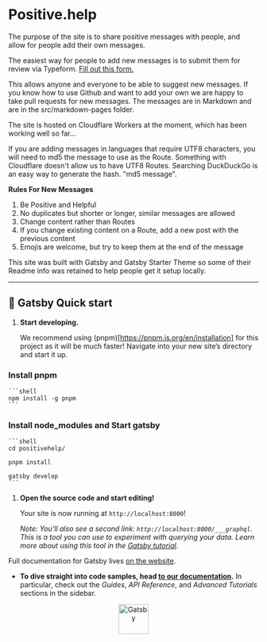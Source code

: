 # Positive.help

The purpose of the site is to share positive messages with people, and allow for people add their own messages.

The easiest way for people to add new messages is to submit them for review via Typeform. <a href="https://legacybeta.typeform.com/to/cK0Ztb" target="_blank">Fill out this form.</a>

This allows anyone and everyone to be able to suggest new messages. If you know how to use Github and want to add your own we are happy to take pull requests for new messages. The messages are in Markdown and are in the src/markdown-pages folder.  

The site is hosted on Cloudflare Workers at the moment, which has been working well so far... 

If you are adding messages in languages that require UTF8 characters, you will need to md5 the message to use as the Route. Something with Cloudflare doesn't allow us to have UTF8 Routes. Searching DuckDuckGo is an easy way to generate the hash. "md5 message".

**Rules For New Messages**

1. Be Positive and Helpful
2. No duplicates but shorter or longer, similar messages are allowed
3. Change content rather than Routes
4. If you change existing content on a Route, add a new post with the previous content
5. Emojis are welcome, but try to keep them at the end of the message


This site was built with Gatsby and Gatsby Starter Theme so some of their Readme info was retained to help people get it setup locally. 

---

## 🚀 Gatsby Quick start

1.  **Start developing.**

    We recommend using (pnpm)[https://pnpm.js.org/en/installation] for this project as it will be much faster! Navigate into your new site’s directory and start it up.

### Install pnpm

    ```shell
    npm install -g pnpm
    ```

### Install node_modules and Start gatsby

    ```shell
    cd positivehelp/

    pnpm install

    gatsby develop
    ```

1.  **Open the source code and start editing!**

    Your site is now running at `http://localhost:8000`!

    _Note: You'll also see a second link: _`http://localhost:8000/___graphql`_. This is a tool you can use to experiment with querying your data. Learn more about using this tool in the [Gatsby tutorial](https://www.gatsbyjs.org/tutorial/part-five/#introducing-graphiql)._

Full documentation for Gatsby lives [on the website](https://www.gatsbyjs.org/). 

- **To dive straight into code samples, head [to our documentation](https://www.gatsbyjs.org/docs/).** In particular, check out the _Guides_, _API Reference_, and _Advanced Tutorials_ sections in the sidebar.

<p align="center">
  <a href="https://www.gatsbyjs.org">
    <img alt="Gatsby" src="https://www.gatsbyjs.org/monogram.svg" width="60" />
  </a>
</p>
